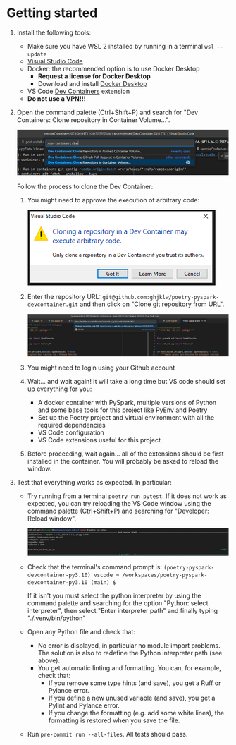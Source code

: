 # Getting started

1. Install the following tools:
   * Make sure you have WSL 2 installed by running in a terminal `wsl --update`
   * [Visual Studio Code](https://code.visualstudio.com/)
   * Docker: the recommended option is to use Docker Desktop
     * **Request a license for Docker Desktop**
     * Download and install [Docker Desktop](https://www.docker.com/products/docker-desktop/)
   * VS Code [Dev Containers](https://marketplace.visualstudio.com/items?itemName=ms-vscode-remote.remote-containers)
     extension
   * **Do not use a VPN!!!**

2. Open the command palette (Ctrl+Shift+P) and search for "Dev Containers: Clone repository in
   Container Volume...".

   ![Clone repository](./images/devcontainer/1-clone-repository.png)

   Follow the process to clone the Dev Container:
   1. You might need to approve the execution of arbitrary code:

      ![Repository cloning warning](./images/devcontainer/2-arbitrary-code-execution.png)

   2. Enter the repository URL: `git@github.com:ghjklw/poetry-pyspark-devcontainer.git`
      and then click on "Clone git repository from URL".

      ![Enter repository URL](./images/devcontainer/3-repository-url.png)

   3. You might need to login using your Github account
   4. Wait... and wait again! It will take a long time but VS code should set up everything for you:
      * A docker container with PySpark, multiple versions of Python and some base tools for this
        project like PyEnv and Poetry
      * Set up the Poetry project and virtual environment with all the required dependencies
      * VS Code configuration
      * VS Code extensions useful for this project
   5. Before proceeding, wait again... all of the extensions should be first installed in the
       container. You will probably be asked to reload the window.

3. Test that everything works as expected. In particular:
   * Try running from a terminal `poetry run pytest`.
     If it does not work as expected, you can try reloading the VS Code window using the command
     palette (Ctrl+Shift+P) and searching for "Developer: Reload window".

     ![PyTest result](./images/devcontainer/pytest.png)

   * Check that the terminal's command prompt is:
     `(poetry-pyspark-devcontainer-py3.10) vscode ➜ /workspaces/poetry-pyspark-devcontainer-py3.10 (main) $`

     If it isn't you must select the python interpreter by using the command palette and searching
     for the option "Python: select interpreter", then select "Enter interpreter path" and finally
     typing "./.venv/bin/python"
   * Open any Python file and check that:
     * No error is displayed, in particular no module import problems. The solution is also to
       redefine the Python interpreter path (see above).
     * You get automatic linting and formatting. You can, for example, check that:
       * If you remove some type hints (and save), you get a Ruff or Pylance error.
       * If you define a new unused variable (and save), you get a Pylint and Pylance error.
       * If you change the formatting (e.g. add some white lines), the formatting is restored when
         you save the file.
   * Run `pre-commit run --all-files`. All tests should pass.
